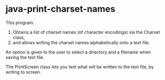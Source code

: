 # java-print-charset-names

This program: 
1. Obtains a list of charset names (of character encodings) via the Charset class, 
2. and allows writing the charset names alphabetically onto a text file. 

An option is given to the user to select a directory and a filename when saving the text file. 

The PrintScreen class lets you test what will be written to the text file, by writing to screen.
